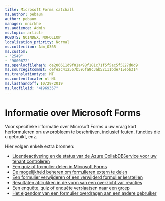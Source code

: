 ```yaml
---
title: Microsoft Forms catchall
ms.author: pebaum
author: pebaum
manager: mnirkhe
ms.audience: Admin
ms.topic: article
ROBOTS: NOINDEX, NOFOLLOW
localization_priority: Normal
ms.collection: Adm_O365
ms.custom:
- "2549"
- "9000672"
ms.openlocfilehash: de206611d9f01a498f181c71f5f5ac5f5827d0d9
ms.sourcegitcommit: defe2c412567b596fa8c3ab52111bde712ebb314
ms.translationtype: MT
ms.contentlocale: nl-NL
ms.lasthandoff: 10/29/2019
ms.locfileid: "41969357"
---
```

# <a name="get-information-about-microsoft-forms"></a>Informatie over Microsoft Forms

Voor specifieke informatie over Microsoft Forms u uw vraag kort herformuleren om uw probleem te beschrijven, inclusief fouten, functies die u gebruikt, enz. 

Hier volgen enkele extra bronnen:

- [Licentieactivering en de status van de Azure CollabDBService voor uw tenant controleren](https://support.office.com/article/Turn-off-or-turn-on-Microsoft-Forms-8dcbf3ab-f2d6-459a-b8be-8d9892132a43)
- [Een quiz of formulier delen in Microsoft Forms](https://support.office.com/article/Share-a-form-to-collaborate-d5bb5cf0-8401-4c15-bb8c-8e108cd7e69b)
- [De mogelijkheid beheren om formulieren extern te delen](https://support.office.com/article/set-up-microsoft-forms-cc52287a-4550-464d-9a1b-457bf9df2240?ui=en-US&rs=en-US&ad=US#PickTab=Configure)
- [Een formulier verwijderen of een verwijderd formulier herstellen](https://support.office.com/article/Delete-a-form-2207e468-ce1b-4c4a-a256-caf631d87af0)
- [Resultaten afdrukken in de vorm van een overzicht van reacties](https://support.office.com/article/Print-a-form-22100b98-ba3c-41c1-9513-f76caca664fc)
- [Een enquête, quiz of enquête verplaatsen naar een groep](https://support.office.com/article/Transfer-ownership-of-a-form-921a6361-a4e5-44ea-bce9-c4ed63aa54b4)
- [Het eigendom van een formulier overdragen aan een andere gebruiker](https://support.office.com/article/Transfer-ownership-of-a-form-921a6361-a4e5-44ea-bce9-c4ed63aa54b4)